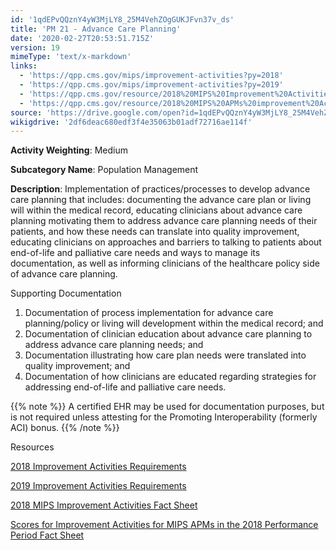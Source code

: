 ```yaml
---
id: '1qdEPvQQznY4yW3MjLY8_25M4VehZOgGUKJFvn37v_ds'
title: 'PM 21 - Advance Care Planning'
date: '2020-02-27T20:53:51.715Z'
version: 19
mimeType: 'text/x-markdown'
links:
  - 'https://qpp.cms.gov/mips/improvement-activities?py=2018'
  - 'https://qpp.cms.gov/mips/improvement-activities?py=2019'
  - 'https://qpp.cms.gov/resource/2018%20MIPS%20Improvement%20Activities%20Fact%20Sheet'
  - 'https://qpp.cms.gov/resource/2018%20MIPS%20APMs%20improvement%20Activities%20scores%20fact%20sheet'
source: 'https://drive.google.com/open?id=1qdEPvQQznY4yW3MjLY8_25M4VehZOgGUKJFvn37v_ds'
wikigdrive: '2df6deac680edf3f4e35063b01adf72716ae114f'
---
```

**Activity Weighting**: Medium

**Subcategory Name**: Population Management

**Description**: Implementation of practices/processes to develop advance care planning that includes: documenting the advance care plan or living will within the medical record, educating clinicians about advance care planning motivating them to address advance care planning needs of their patients, and how these needs can translate into quality improvement, educating clinicians on approaches and barriers to talking to patients about end-of-life and palliative care needs and ways to manage its documentation, as well as informing clinicians of the healthcare policy side of advance care planning.

Supporting Documentation

1. Documentation of process implementation for advance care planning/policy or living will development within the medical record; and
2. Documentation of clinician education about advance care planning to address advance care planning needs; and
3. Documentation illustrating how care plan needs were translated into quality improvement; and
4. Documentation of how clinicians are educated regarding strategies for addressing end-of-life and palliative care needs.

{{% note %}}
A certified EHR may be used for documentation purposes, but is not required unless attesting for the Promoting Interoperability (formerly ACI) bonus.
{{% /note %}}

Resources

[2018 Improvement Activities Requirements](https://qpp.cms.gov/mips/improvement-activities?py=2018)

[2019 Improvement Activities Requirements](https://qpp.cms.gov/mips/improvement-activities?py=2019)

[2018 MIPS Improvement Activities Fact Sheet](https://qpp.cms.gov/resource/2018%20MIPS%20Improvement%20Activities%20Fact%20Sheet)

[Scores for Improvement Activities for MIPS APMs in the 2018 Performance Period Fact Sheet](https://qpp.cms.gov/resource/2018%20MIPS%20APMs%20improvement%20Activities%20scores%20fact%20sheet)
